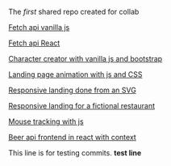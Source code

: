 The _first_ shared repo created for collab

[Fetch api vanilla js](https://nuke7.github.io/firstShared/fetch/index.html)

[Fetch api React](https://nuke7.github.io/firstShared/tv-maze)

[Character creator with vanilla js and bootstrap](https://nuke7.github.io/firstShared/character-sheet/)

[Landing page animation with js and CSS](https://nuke7.github.io/firstShared/landing-animation/)

[Responsive landing done from an SVG](https://nuke7.github.io/firstShared/travel/)

[Responsive landing for a fictional restaurant](https://nuke7.github.io/firstShared/pizza/)

[Mouse tracking with js](https://nuke7.github.io/firstShared/szem/)

[Beer api frontend in react with context](https://nuke7.github.io/firstShared/beer-context/)

This line is for testing commits.
**test line**
